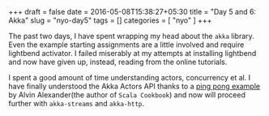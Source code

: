 +++
draft = false
date = 2016-05-08T15:38:27+05:30
title = "Day 5 and 6: Akka"
slug = "nyo-day5"
tags = []
categories = [ "nyo" ]
+++

  The past two days, I have spent wrapping my head about the `akka` library.
Even the example starting assignments are a little involved and require
lightbend activator. I failed miserably at my attempts at installing lightbend
and now have given up, instead, reading from the online tutorials.

  I spent a good amount of time understanding actors, concurrency et al.
I have finally understood the Akka Actors API thanks to a
[ping pong example](http://alvinalexander.com/scala/scala-akka-actors-ping-pong-simple-example)
by Alvin Alexander(the author of `Scala Cookbook`) and now will proceed
further with `akka-streams` and `akka-http`.

